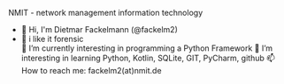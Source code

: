 <!--
**fackelm2/fackelm2** is a ✨ _special_ ✨ repository because its `README.md` (this file) appears on your GitHub profile.

Here are some ideas to get you started:

- 🔭 I’m currently working on ...
- 🌱 I’m currently learning ...
- 👯 I’m looking to collaborate on ...
- 🤔 I’m looking for help with ...
- 💬 Ask me about ...
- 📫 How to reach me: ...
- 😄 Pronouns: ...
- ⚡ Fun fact: ...
-->

NMIT - network management information technology 
- 👋 Hi, I'm Dietmar Fackelmann (@fackelm2)
- 💞️ i like it forensic  
🔭 I’m currently interesting in programming a Python Framework
🌱 I’m interesting in learning Python, Kotlin, SQLite, GIT, PyCharm, github
📫 How to reach me: fackelm2(at)nmit.de
